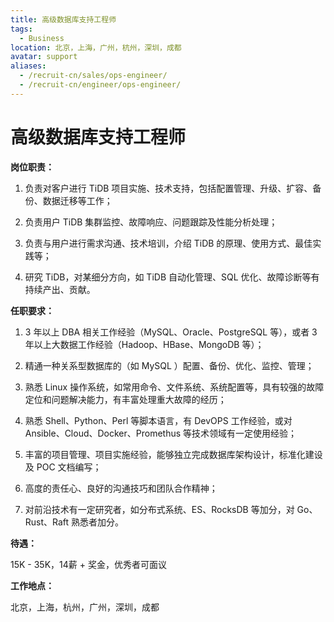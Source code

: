 ```yaml
---
title: 高级数据库支持工程师
tags:
  - Business
location: 北京，上海，广州，杭州，深圳，成都 
avatar: support
aliases:
  - /recruit-cn/sales/ops-engineer/
  - /recruit-cn/engineer/ops-engineer/
---
```


# 高级数据库支持工程师

**岗位职责：**

1. 负责对客户进行 TiDB 项目实施、技术支持，包括配置管理、升级、扩容、备份、数据迁移等工作；

2. 负责用户 TiDB 集群监控、故障响应、问题跟踪及性能分析处理；

3. 负责与用户进行需求沟通、技术培训，介绍 TiDB 的原理、使用方式、最佳实践等；

4. 研究 TiDB，对某细分方向，如 TiDB 自动化管理、SQL 优化、故障诊断等有持续产出、贡献。

**任职要求：**

1. 3 年以上 DBA 相关工作经验（MySQL、Oracle、PostgreSQL 等），或者 3 年以上大数据工作经验（Hadoop、HBase、MongoDB 等）；

2. 精通一种关系型数据库的（如 MySQL ）配置、备份、优化、监控、管理；

3. 熟悉 Linux 操作系统，如常用命令、文件系统、系统配置等，具有较强的故障定位和问题解决能力，有丰富处理重大故障的经历；

4. 熟悉 Shell、Python、Perl 等脚本语言，有 DevOPS 工作经验，或对 Ansible、Cloud、Docker、Promethus 等技术领域有一定使用经验；

5. 丰富的项目管理、项目实施经验，能够独立完成数据库架构设计，标准化建设及 POC 文档编写；

6. 高度的责任心、良好的沟通技巧和团队合作精神；

7. 对前沿技术有一定研究者，如分布式系统、ES、RocksDB 等加分，对 Go、Rust、Raft 熟悉者加分。

**待遇：**

15K - 35K，14薪 + 奖金，优秀者可面议

**工作地点：**

北京，上海，杭州，广州，深圳，成都
